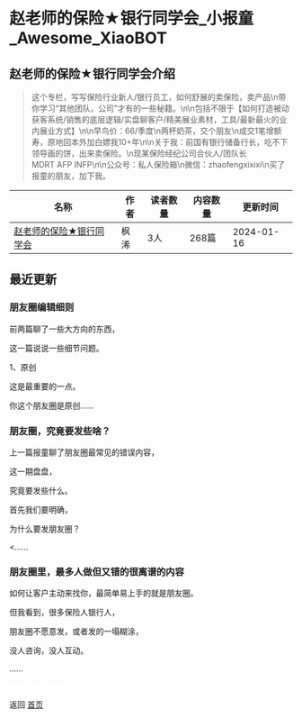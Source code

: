 # 赵老师的保险★银行同学会_小报童_Awesome_XiaoBOT

## 赵老师的保险★银行同学会介绍
> 这个专栏，写写保险行业新人/银行员工，如何舒展的卖保险，卖产品\n带你学习“其他团队，公司”才有的一些秘籍。\n\n包括不限于【如何打造被动获客系统/销售的底层逻辑/实盘聊客户/精美展业素材，工具/最新最火的业内展业方式】\n\n早鸟价：66/季度\n两杯奶茶，交个朋友\n成交1笔增额寿，原地回本外加白嫖我10+年\n\n关于我：前国有银行储备行长，吃不下领导画的饼，出来卖保险。\n现某保险经纪公司合伙人/团队长  
MDRT AFP INFP\n\n公众号：私人保险箱\n微信：zhaofengxixixi\n买了报童的朋友，加下我。  
  


|名称|作者|读者数量|内容数量|更新时间|
|---|---|---|---|---|
|[赵老师的保险★银行同学会](https://xiaobot.net/p/95533?refer=9c3f1c95-a052-465a-9902-f6d75080262a)|枫浠|3人|268篇|2024-01-16|

## 最近更新
### 朋友圈编辑细则

前两篇聊了一些大方向的东西，

这一篇说说一些细节问题。

1、原创

这是最重要的一点。

你这个朋友圈是原创......

### 朋友圈，究竟要发些啥？

上一篇报童聊了朋友圈最常见的错误内容，

这一期盘盘，

究竟要发些什么。

首先我们要明确，

为什么要发朋友圈？

<......

### 朋友圈里，最多人做但又错的很离谱的内容

如何让客户主动来找你，最简单易上手的就是朋友圈。

但我看到，很多保险人银行人，

朋友圈不愿意发，或者发的一塌糊涂，

没人咨询，没人互动。

......


<a href="https://github.com/Reno9527/awesome-xiaobot" style="color: white; text-decoration: none;">awesome-xiaobot</a>

返回 [首页](../README.md)
